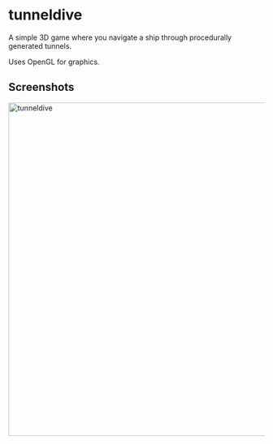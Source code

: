 # tunneldive
A simple 3D game where you navigate a ship through procedurally generated tunnels.

Uses OpenGL for graphics.


## Screenshots
<img width="657" alt="tunneldive" src="https://cloud.githubusercontent.com/assets/12981474/20871273/ed36d5d4-ba48-11e6-8d6e-957000c8a86d.png">
